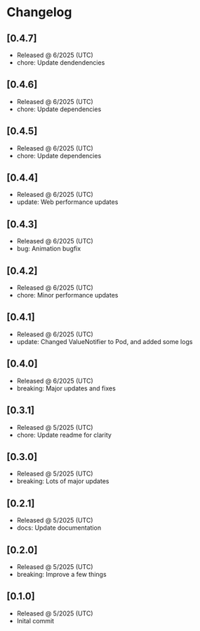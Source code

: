 # Changelog

## [0.4.7]

- Released @ 6/2025 (UTC)
- chore: Update dendendencies

## [0.4.6]

- Released @ 6/2025 (UTC)
- chore: Update dependencies

## [0.4.5]

- Released @ 6/2025 (UTC)
- chore: Update dependencies

## [0.4.4]

- Released @ 6/2025 (UTC)
- update: Web performance updates

## [0.4.3]

- Released @ 6/2025 (UTC)
- bug: Animation bugfix

## [0.4.2]

- Released @ 6/2025 (UTC)
- chore: Minor performance updates

## [0.4.1]

- Released @ 6/2025 (UTC)
- update: Changed ValueNotifier to Pod, and added some logs

## [0.4.0]

- Released @ 6/2025 (UTC)
- breaking: Major updates and fixes

## [0.3.1]

- Released @ 5/2025 (UTC)
- chore: Update readme for clarity

## [0.3.0]

- Released @ 5/2025 (UTC)
- breaking: Lots of major updates

## [0.2.1]

- Released @ 5/2025 (UTC)
- docs: Update documentation

## [0.2.0]

- Released @ 5/2025 (UTC)
- breaking: Improve a few things

## [0.1.0]

- Released @ 5/2025 (UTC)
- Inital commit
